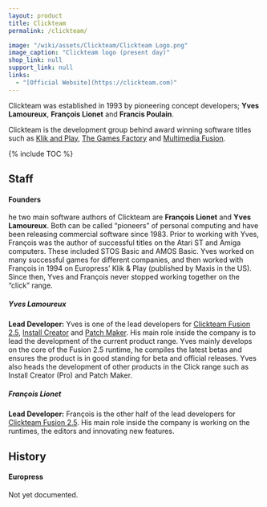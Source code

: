 ```yaml
---
layout: product
title: Clickteam
permalink: /clickteam/

image: "/wiki/assets/Clickteam/Clickteam Logo.png"
image_caption: "Clickteam logo (present day)"
shop_link: null
support_link: null
links:
  - "[Official Website](https://clickteam.com)"
---
```


Clickteam was established in 1993 by pioneering concept developers; **Yves Lamoureux**,
**François Lionet** and **Francis Poulain**.

Clickteam is the development group behind award winning software titles
such as [Klik and Play], [The Games Factory] and [Multimedia Fusion].

{% include TOC %}

## Staff

#### Founders
he two main software authors of Clickteam are **François Lionet** and **Yves Lamoureux**.
Both can be called “pioneers” of personal computing and have been releasing commercial
software since 1983. Prior to working with Yves, François was the author of successful
titles on the Atari ST and Amiga computers. These included STOS Basic and AMOS Basic.
Yves worked on many successful games for different companies, and then worked with François
in 1994 on Europress’ Klik & Play (published by Maxis in the US). Since then, Yves and
François never stopped working together on the “click” range.

##### Yves Lamoureux
**Lead Developer:** Yves is one of the lead developers for [Clickteam Fusion 2.5],
[Install Creator] and [Patch Maker]. His main role inside the company is to lead
the development of the current product range. Yves mainly develops on the core of
the Fusion 2.5 runtime, he compiles the latest betas and ensures the product is in
good standing for beta and official releases. Yves also heads the development of
other products in the Click range such as Install Creator (Pro) and Patch Maker.

##### François Lionet
**Lead Developer:** François is the other half of the lead developers for
[Clickteam Fusion 2.5]. His main role inside the company is working on the runtimes,
the editors and innovating new features.

## History
#### Europress
Not yet documented.

[GAM]: /file-extensions/GAM/
[Klik and Play]: /klik-and-play/
[The Games Factory]: /games-factory/
[Click & Create]: /click-and-create/
[Klik & Play]: /klik-and-play/
[Multimedia Fusion]: /fusion/
[Clickteam Fusion 2.5]: /fusion/2.5/
[Install Creator]: /tools/install-creator/
[Patch Maker]: /tools/patch-maker/
